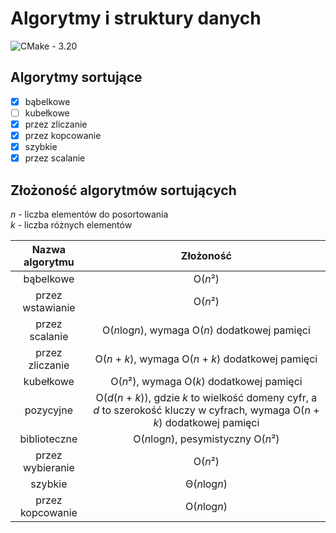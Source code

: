 # Algorytmy i struktury danych

![CMake - 3.20](https://img.shields.io/badge/CMake-3.20-success)

## Algorytmy sortujące

- [x] bąbelkowe
- [ ] kubełkowe
- [x] przez zliczanie
- [x] przez kopcowanie
- [x] szybkie
- [x] przez scalanie

## Złożoność algorytmów sortujących

*n* - liczba elementów do posortowania\
*k* - liczba różnych elementów

| Nazwa algorytmu  |                                                             Złożoność                                                             |
| :--------------: | :-------------------------------------------------------------------------------------------------------------------------------: |
|    bąbelkowe     |                                                              O(*n*²)                                                              |
| przez wstawianie |                                                              O(*n*²)                                                              |
|  przez scalanie  |                                          O(*n*log*n*), wymaga O(*n*) dodatkowej pamięci                                           |
| przez zliczanie  |                                       O(*n* + *k*), wymaga O(*n* + *k*) dodatkowej pamięci                                        |
|    kubełkowe     |                                             O(*n*²), wymaga O(*k*) dodatkowej pamięci                                             |
|    pozycyjne     | O(*d*(*n* + *k*)), gdzie *k* to wielkość domeny cyfr, a *d* to szerokość kluczy w cyfrach, wymaga O(*n* + *k*) dodatkowej pamięci |
|   biblioteczne   |                                                O(*n*log*n*), pesymistyczny O(*n*²)                                                |
| przez wybieranie |                                                              O(*n*²)                                                              |
|     szybkie      |                                                           Θ(*n*log*n*)                                                            |
| przez kopcowanie |                                                           O(*n*log*n*)                                                            |

